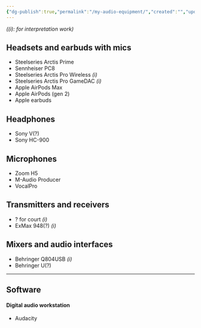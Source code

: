 ```yaml
---
{"dg-publish":true,"permalink":"/my-audio-equipment/","created":"","updated":""}
---
```



*((i): for interpretation work)*

## Headsets and earbuds with mics
- Steelseries Arctis Prime
- Sennheiser PC8
- Steelseries Arctis Pro Wireless *(i)*
- Steelseries Arctis Pro GameDAC *(i)*
- Apple AirPods Max
- Apple AirPods (gen 2)
- Apple earbuds

## Headphones
- Sony V(?)
- Sony HC-900

## Microphones
- Zoom H5
- M-Audio Producer
- VocalPro

## Transmitters and receivers
- ? for court *(i)*
- ExMax 948(?) *(i)*

## Mixers and audio interfaces
- Behringer Q804USB *(i)*
- Behringer U(?)

---
## Software

#### Digital audio workstation 
- Audacity